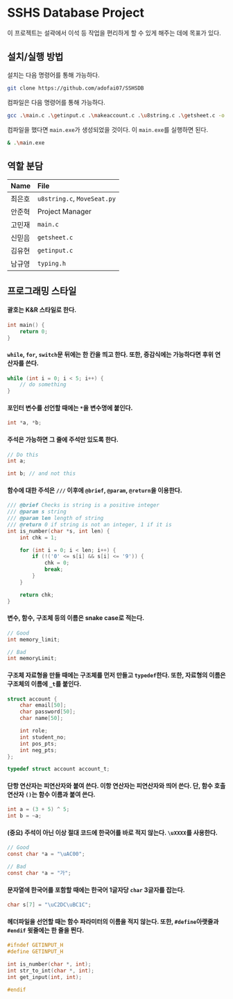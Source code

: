 # SSHS Database Project

이 프로젝트는 설곽에서 이석 등 작업을 편리하게 할 수 있게 해주는 데에 목표가 있다.

## 설치/실행 방법

설치는 다음 명령어를 통해 가능하다.

```bash
git clone https://github.com/adofai07/SSHSDB
```

컴파일은 다음 명령어를 통해 가능하다.

```bash
gcc .\main.c .\getinput.c .\makeaccount.c .\u8string.c .\getsheet.c -o main -lregex
```

컴파일을 했다면 `main.exe`가 생성되었을 것이다. 이 `main.exe`를 실행하면 된다.

```bash
& .\main.exe
```

## 역할 분담

|Name|File|
|:---|:---|
|최은호|`u8string.c`, `MoveSeat.py`|
|안준혁|Project Manager|
|고민재|`main.c`|
|신믿음|`getsheet.c`|
|김유현|`getinput.c`|
|남규영|`typing.h`|

## 프로그래밍 스타일

#### 괄호는 K&R 스타일로 한다.

```c
int main() {
    return 0;
}
```

#### `while`, `for`, `switch`문 뒤에는 한 칸을 띄고 한다. 또한, 증감식에는 가능하다면 후위 연산자를 쓴다.

```c
while (int i = 0; i < 5; i++) {
    // do something
}
```

#### 포인터 변수를 선언할 때에는 `*`을 변수명에 붙인다.

```c
int *a, *b;
```

#### 주석은 가능하면 그 줄에 주석만 있도록 한다.

```c
// Do this
int a;

int b; // and not this
```

#### 함수에 대한 주석은 `///` 이후에 `@brief`, `@param`, `@return`을 이용한다.

```c
/// @brief Checks is string is a positive integer
/// @param s string
/// @param len length of string
/// @return 0 if string is not an integer, 1 if it is
int is_number(char *s, int len) {
    int chk = 1;

    for (int i = 0; i < len; i++) {
        if (!('0' <= s[i] && s[i] <= '9')) {
            chk = 0;
            break;
        }
    }

    return chk;
}
```

#### 변수, 함수, 구조체 등의 이름은 snake case로 적는다.

```c
// Good
int memory_limit;

// Bad
int memoryLimit;
```

#### 구조체 자료형을 만들 때에는 구조체를 먼저 만들고 `typedef`한다. 또한, 자료형의 이름은 구조체의 이름에 `_t`를 붙인다.

```c
struct account {
    char email[50];
    char password[50];
    char name[50];

    int role;
    int student_no;
    int pos_pts;
    int neg_pts;
};

typedef struct account account_t;
```

#### 단항 연산자는 피연산자와 붙여 쓴다. 이항 연산자는 피연산자와 띄어 쓴다. 단, 함수 호출 연산자 `()`는 함수 이름과 붙여 쓴다.

```c
int a = (3 + 5) ^ 5;
int b = ~a;
```

#### (중요) 주석이 아닌 이상 절대 코드에 한국어를 바로 적지 않는다. `\uXXXX`를 사용한다.

```c
// Good
const char *a = "\uAC00";

// Bad
const char *a = "가";
```

#### 문자열에 한국어를 포함할 때에는 한국어 1글자당 `char` 3글자를 잡는다.

```c
char s[7] = "\uC2DC\uBC1C";
```

#### 헤더파일을 선언할 때는 함수 파라미터의 이름을 적지 않는다. 또한, `#define`아랫줄과 `#endif` 윗줄에는 한 줄을 띈다.

```c
#ifndef GETINPUT_H
#define GETINPUT_H

int is_number(char *, int);
int str_to_int(char *, int);
int get_input(int, int);

#endif
```